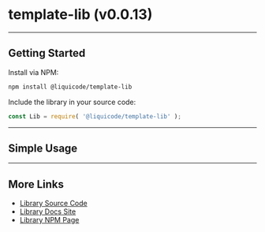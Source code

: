 
# template-lib (v0.0.13)


---------------------------------------------------------------------


## Getting Started

Install via NPM:
```bash
npm install @liquicode/template-lib
```

Include the library in your source code:
```javascript
const Lib = require( '@liquicode/template-lib' );
```


---------------------------------------------------------------------


## Simple Usage


---------------------------------------------------------------------


## More Links

- [Library Source Code](https://github.com/liquicode/template-lib)
- [Library Docs Site](http://template-lib.liquicode.com)
- [Library NPM Page](https://www.npmjs.com/package/@liquicode/template-lib)

